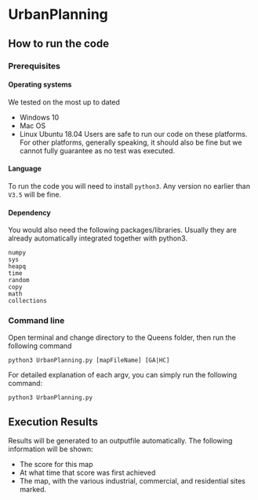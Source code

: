 # UrbanPlanning
## How to run the code
### Prerequisites
#### Operating systems
We tested on the most up to dated
* Windows 10
* Mac OS
* Linux Ubuntu 18.04
Users are safe to run our code on these platforms. For other platforms, generally speaking, it should also be fine but we cannot fully guarantee as no test was executed.
#### Language
To run the code you will need to install `python3`. Any version no earlier than `V3.5` will be fine.
#### Dependency
You would also need the following packages/libraries. Usually they are already automatically integrated together with python3. 
```
numpy
sys
heapq
time
random
copy
math
collections
```
### Command line
Open terminal and change directory to the Queens folder, then run the following command
```python3
python3 UrbanPlanning.py [mapFileName] [GA|HC]
```
For detailed explanation of each argv, you can simply run the following command:
```python3
python3 UrbanPlanning.py
```
## Execution Results
Results will be generated to an outputfile automatically. The following information will be shown:
* The score for this map
* At what time that score was first achieved
* The map, with the various industrial, commercial, and residential sites marked.


